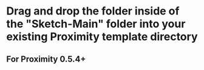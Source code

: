 # Drag and drop the folder inside of the "Sketch-Main" folder into your existing Proximity template directory

## For Proximity 0.5.4+
